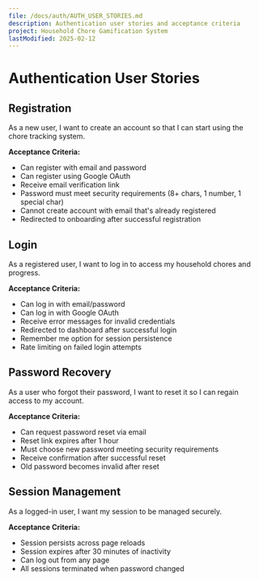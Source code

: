 ```yaml
---
file: /docs/auth/AUTH_USER_STORIES.md
description: Authentication user stories and acceptance criteria
project: Household Chore Gamification System
lastModified: 2025-02-12
---
```


# Authentication User Stories

## Registration

As a new user, I want to create an account so that I can start using the chore
tracking system.

**Acceptance Criteria:**

- Can register with email and password
- Can register using Google OAuth
- Receive email verification link
- Password must meet security requirements (8+ chars, 1 number, 1 special char)
- Cannot create account with email that's already registered
- Redirected to onboarding after successful registration

## Login

As a registered user, I want to log in to access my household chores and
progress.

**Acceptance Criteria:**

- Can log in with email/password
- Can log in with Google OAuth
- Receive error messages for invalid credentials
- Redirected to dashboard after successful login
- Remember me option for session persistence
- Rate limiting on failed login attempts

## Password Recovery

As a user who forgot their password, I want to reset it so I can regain access
to my account.

**Acceptance Criteria:**

- Can request password reset via email
- Reset link expires after 1 hour
- Must choose new password meeting security requirements
- Receive confirmation after successful reset
- Old password becomes invalid after reset

## Session Management

As a logged-in user, I want my session to be managed securely.

**Acceptance Criteria:**

- Session persists across page reloads
- Session expires after 30 minutes of inactivity
- Can log out from any page
- All sessions terminated when password changed
